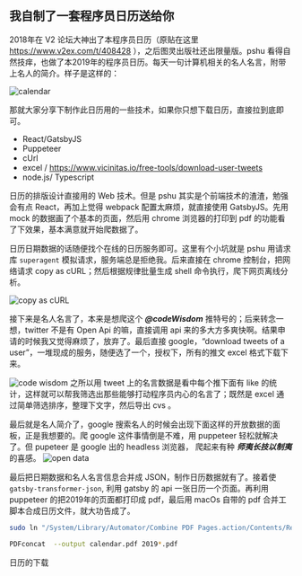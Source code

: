 我自制了一套程序员日历送给你
---

2018年在 V2 论坛大神出了本程序员日历（原贴在这里 https://www.v2ex.com/t/408428 ），之后图灵出版社还出限量版。pshu 看得自然技痒，也做了本2019年的程序员日历。每天一句计算机相关的名人名言，附带上名人的简介。样子是这样的：

![calendar](http://cdn2.51ulong.com/18-11-10/22054520.jpg)

那就大家分享下制作此日历用的一些技术，如果你只想下载日历，直接拉到底即可。

* React/GatsbyJS
* Puppeteer
* cUrl
* excel / https://www.vicinitas.io/free-tools/download-user-tweets
* node.js/ Typescript

日历的排版设计直接用的 Web 技术。但是 pshu 其实是个前端技术的渣渣，勉强会有点 React，再加上觉得 webpack 配置太麻烦，就直接使用 GatsbyJS。先用 mock 的数据画了个基本的页面，然后用 chrome 浏览器的打印到 pdf 的功能看了下效果，基本满意就开始爬数据了。

日历日期数据的话随便找个在线的日历服务即可。这里有个小坑就是 pshu 用请求库 `superagent` 模拟请求，服务端总是拒绝我。后来直接在 chrome 控制台，把网络请求 copy as cURL；然后根据规律批量生成 shell 命令执行，爬下网页离线分析。

![copy as cURL ](http://cdn2.51ulong.com/18-11-14/45994991.jpg)

接下来是名人名言了，本来是想爬这个 ***@codeWisdom*** 推特号的；后来转念一想，twitter 不是有 Open Api 的嘛，直接调用 api 来的多大方多爽快啊。结果申请的时候我又觉得麻烦了，放弃了。最后直接 google，“download tweets of a user”，一堆现成的服务，随便选了一个，授权下，所有的推文 excel 格式下载下来。

![code wisdom](http://cdn2.51ulong.com/18-11-9/94816503.jpg)
之所以用 tweet 上的名言数据是看中每个推下面有 like 的统计，这样就可以帮我筛选出那些能够打动程序员内心的名言了；既然是 excel 通过简单筛选排序，整理下文字，然后导出 cvs 。

最后就是名人简介了，google 搜索名人的时候会出现下面这样的开放数据的面板，正是我想要的。爬 google 这件事情倒是不难，用 puppeteer 轻松就解决了。但 pupeteer 是 google 出的 headless 浏览器， 爬起来有种 ***师夷长技以制夷*** 的喜感。
![open data](http://cdn2.51ulong.com/18-11-10/55195630.jpg)

最后把日期数据和名人名言信息合并成 JSON，制作日历数据就有了。接着使 `gatsby-transformer-json`, 利用 gatsby 的 api 一张日历一个页面。再利用 puppeteer 的把2019年的页面都打印成 pdf，最后用 macOs 自带的 pdf 合并工脚本合成日历文件，就大功告成了。

```bash
sudo ln "/System/Library/Automator/Combine PDF Pages.action/Contents/Resources/join.py" PDFconcat

PDFconcat  --output calendar.pdf 2019*.pdf
```

日历的下载
<!--stackedit_data:
eyJoaXN0b3J5IjpbLTc1OTU1Nzg5NiwtNjU2NjU2NzMsLTQwMD
g4NjgxNSwyNTUxMzE5MDYsMjU1NTkwNzcwLDUxMDc2MjMyMiwt
MTIzMDMwNDM5NywtOTkyNDY3Mzc5LC0xMjE1MjQ4Nzg5LDg4ND
Y3MTgzNywxNTk1NTgyNzg2LDEzNjAzMzY2MTIsLTI2NjI0Njg5
MCwtMTU2NDc2MzgzNiw4Mjc5OTQwMjcsNzY0NDkxOTU4XX0=
-->
